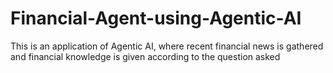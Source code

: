 # Financial-Agent-using-Agentic-AI
This is an application of Agentic AI, where recent financial news is gathered and financial knowledge is given according to the question asked
